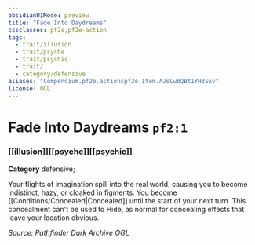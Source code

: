 ```yaml
---
obsidianUIMode: preview
title: "Fade Into Daydreams"
cssclasses: pf2e,pf2e-action
tags:
  - trait/illusion
  - trait/psyche
  - trait/psychic
  - trait/
  - category/defensive
aliases: "Compendium.pf2e.actionspf2e.Item.AJeLwbQBt1YH3S6v"
license: OGL
---
```

# Fade Into Daydreams `pf2:1`

### [[illusion]][[psyche]][[psychic]]

**Category** defensive; 




Your flights of imagination spill into the real world, causing you to become indistinct, hazy, or cloaked in figments. You become [[Conditions/Concealed|Concealed]] until the start of your next turn. This concealment can't be used to Hide, as normal for concealing effects that leave your location obvious.

*Source: Pathfinder Dark Archive*
*OGL*